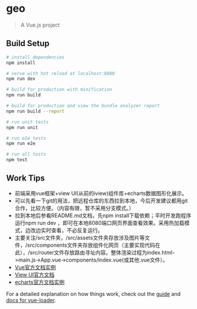 <!--
 * @Author: liuyixue
 * @Date: 2019-07-01 09:56:18
 * @LastEditors: liuyixue
 * @LastEditTime: 2020-05-15 11:04:49
 * @Description: file content
--> 
# geo

> A Vue.js project

## Build Setup

``` bash
# install dependencies
npm install

# serve with hot reload at localhost:8080
npm run dev

# build for production with minification
npm run build

# build for production and view the bundle analyzer report
npm run build --report

# run unit tests
npm run unit

# run e2e tests
npm run e2e

# run all tests
npm test
```

## Work Tips

* 前端采用vue框架+view UI(从前的iview)组件库+echarts数据图形化展示。
* 可以先看一下git的用法，把远程仓库的东西拉到本地，今后开发建议都用git合作，比较方便。（内容有限，暂不采用分支模式。）
* 拉到本地后参看README.md文档，先npm install下载依赖；平时开发跑程序运行npm run dev ，即可在本地8080端口网页界面查看效果。采用热加载模式，边改边实时查看，不必反复运行。
* 主要关注/src文件夹，/src/assets文件夹存放涉及图片等文件，/src/components文件夹存放组件化网页（主要实现代码在此），/src/router文件存放路由寻址内容。整体渲染过程为index.html->main.js->App.vue->components/index.vue(或其他.vue文件）。
* [Vue官方文档实例](https://cn.vuejs.org/v2/guide/instance.html) 
* [View UI官方文档](https://www.iviewui.com/docs/introduce)
* [echarts官方文档实例](https://echarts.apache.org/examples/zh/index.html)


For a detailed explanation on how things work, check out the [guide](http://vuejs-templates.github.io/webpack/) and [docs for vue-loader](http://vuejs.github.io/vue-loader).
